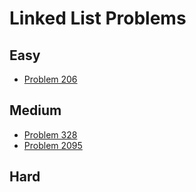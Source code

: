 # Linked List Problems

## Easy
- [Problem 206](../problems/206_reverse_linked_list/README.md)

## Medium
- [Problem 328](../problems/328_odd_even_linked_list/README.md)
- [Problem 2095](../problems/2095_delete_the_middle_node_of_a_linked_list/README.md)

## Hard

